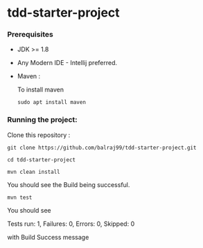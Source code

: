 # tdd-starter-project

### Prerequisites

* JDK >= 1.8 

* Any Modern IDE - Intellij preferred.

* Maven : 

    To install maven 

  ```sudo apt install maven```

### Running the project:

Clone this repository : 

```git clone https://github.com/balraj99/tdd-starter-project.git```

```cd tdd-starter-project```

```mvn clean install```

You should see the Build being successful.

```mvn test```

You should see 

Tests run: 
1, Failures: 0, Errors: 0, Skipped: 0

with Build Success message
